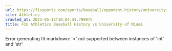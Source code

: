 ```yaml
---
url: https://fiusports.com/sports/baseball/opponent-history/university-of-miami/58
site: Athletics
crawled_at: 2025-05-13T10:04:43.799075
title: FIU Athletics Baseball History vs University of Miami
---
```


Error generating fit markdown: '<' not supported between instances of 'int' and 'str'
